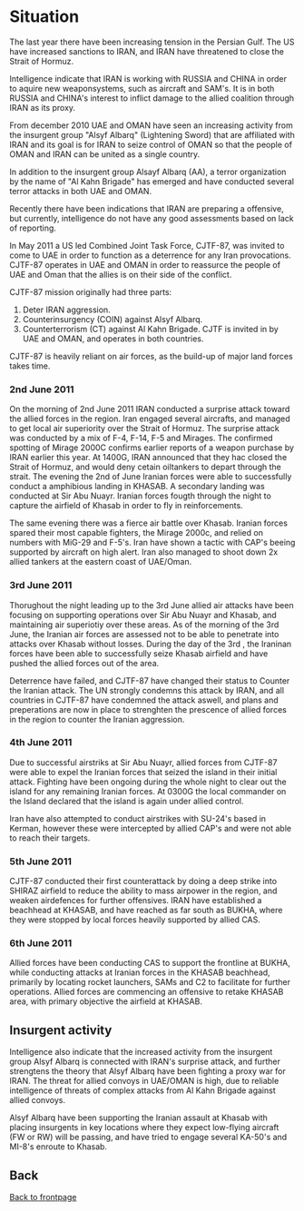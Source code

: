 # Situation
 
The last year there have been increasing tension in the Persian Gulf. The US have increased sanctions to IRAN, and IRAN have threatened to close the Strait of Hormuz.

Intelligence indicate that IRAN is working with RUSSIA and CHINA in order to aquire new weaponsystems, such as aircraft and SAM's. It is in both RUSSIA and CHINA's interest to inflict damage to the allied coalition through IRAN as its proxy.

From december 2010 UAE and OMAN have seen an increasing activity from the insurgent group "Alsyf Albarq" (Lightening Sword) that are affiliated with IRAN and its goal is for IRAN to seize control of OMAN so that the people of OMAN and IRAN can be united as a single country.

In addition to the insurgent group Alsayf Albarq (AA), a terror organization by the name of "Al Kahn Brigade" has emerged and have conducted several terror attacks in both UAE and OMAN.

Recently there have been indications that IRAN are preparing a offensive, but currently, intelligence do not have any good assessments based on lack of reporting.


In May 2011 a US led Combined Joint Task Force, CJTF-87, was invited to come to UAE in order to function as a deterrence for any Iran provocations. CJTF-87 operates in UAE and OMAN in order to reassurce the people of UAE and Oman that the allies is on their side of the conflict.

CJTF-87 mission originally had three parts:
1. Deter IRAN aggression.
2. Counterinsurgency (COIN) against Alsyf Albarq.
3. Counterterrorism (CT) against Al Kahn Brigade.
CJTF is invited in by UAE and OMAN, and operates in both countries.

CJTF-87 is heavily reliant on air forces, as the build-up of major land forces takes time.


### 2nd June 2011
On the morning of 2nd June 2011 IRAN conducted a surprise attack toward the allied forces in the region. Iran engaged several aircrafts, and managed to get local air superiority over the Strait of Hormuz.
The surprise attack was conducted by a mix of F-4, F-14, F-5 and Mirages. The confirmed spotting of Mirage 2000C confirms earlier reports of a weapon purchase by IRAN earlier this year.
At 1400G, IRAN announced that they hac closed the Strait of Hormuz, and would deny cetain oiltankers to depart through the strait.
The evening the 2nd of June Iranian forces were able to successfully conduct a amphibious landing in KHASAB. A secondary landing was conducted at Sir Abu Nuayr. 
Iranian forces fougth through the night to capture the airfield of Khasab in order to fly in reinforcements.

The same evening there was a fierce air battle over Khasab. Iranian forces spared their most capable fighters, the Mirage 2000c, and relied on numbers with MiG-29 and F-5's. 
Iran have shown a tactic with CAP's beeing supported by aircraft on high alert. Iran also managed to shoot down 2x allied tankers at the eastern coast of UAE/Oman.

### 3rd June 2011
Thorughout the night leading up to the 3rd June allied air attacks have been focusing on supporting operations over Sir Abu Nuayr and Khasab, and maintaining air superiotiy over these areas. 
As of the morning of the 3rd June, the Iranian air forces are assessed not to be able to penetrate into attacks over Khasab without losses.
During the day of the 3rd , the Iraninan forces have been able to successfully seize Khasab airfield and have pushed the allied forces out of the area. 

Deterrence have failed, and CJTF-87 have changed their status to Counter the Iranian attack. 
The UN strongly condemns this attack by IRAN, and all countries in CJTF-87 have condemned the attack aswell, and plans and preperations are now in place to strenghten the prescence of allied forces in the region to counter the Iranian aggression. 


### 4th June 2011
Due to successful airstriks at Sir Abu Nuayr, allied forces from CJTF-87 were able to expel the Iranian forces that seized the island in their initial attack. 
Fighting have been ongoing during the whole night to clear out the island for any remaining Iranian forces. At 0300G the local commander on the Island declared that the island is again under allied control. 

Iran have also attempted to conduct airstrikes with SU-24's based in Kerman, however these were intercepted by allied CAP's and were not able to reach their targets.

### 5th June 2011
CJTF-87 conducted their first counterattack by doing a deep strike into SHIRAZ airfield to reduce the ability to mass airpower in the region, and weaken airdefences for further offensives.
IRAN have established a beachhead at KHASAB, and have reached as far south as BUKHA, where they were stopped by local forces heavily supported by allied CAS.

### 6th June 2011
Allied forces have been conducting CAS to support the frontline at BUKHA, while conducting attacks at Iranian forces in the KHASAB beachhead, 
primarily by locating rocket launchers, SAMs and C2 to facilitate for further operations. Allied forces are commencing an offensive to retake KHASAB area, with primary objective the airfield at KHASAB.




## Insurgent activity
Intelligence also indicate that the increased activity from the insurgent group Alsyf Albarq is connected with IRAN's surprise attack, and further strengtens the theory that Alsyf Albarq have been fighting a proxy war for IRAN.
The threat for allied convoys in UAE/OMAN is high, due to reliable intelligence of threats of complex attacks from Al Kahn Brigade against allied convoys. 

Alsyf Albarq have been supporting the Iranian assault at Khasab with placing insurgents in key locations where they expect low-flying aircraft (FW or RW) will be passing, 
and have tried to engage several KA-50's and MI-8's enroute to Khasab. 










## Back
[Back to frontpage](https://132nd-vwing.github.io/OPUF-Brief/)